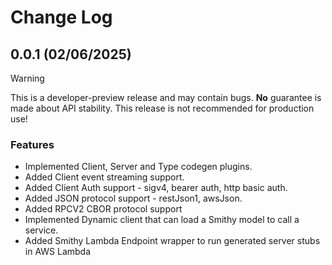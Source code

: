 # Change Log

## 0.0.1 (02/06/2025)
> [!WARNING]
> This is a developer-preview release and may contain bugs. **No** guarantee is made about API stability. 
> This release is not recommended for production use!

### Features
- Implemented Client, Server and Type codegen plugins.
- Added Client event streaming support.
- Added Client Auth support - sigv4, bearer auth, http basic auth.
- Added JSON protocol support - restJson1, awsJson.
- Added RPCV2 CBOR protocol support
- Implemented Dynamic client that can load a Smithy model to call a service.
- Added Smithy Lambda Endpoint wrapper to run generated server stubs in AWS Lambda
